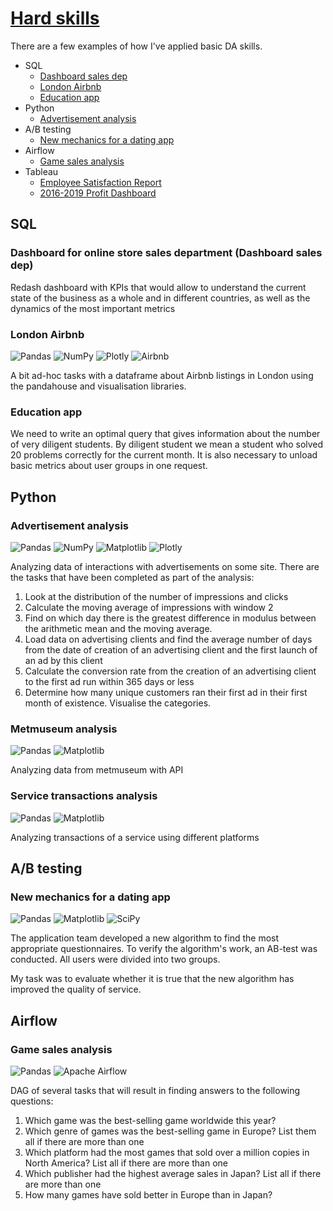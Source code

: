 # [Hard skills](https://github.com/ds-sib/Portfolio/tree/main/Hard%20skills)

There are a few examples of how I've applied basic DA skills.

- SQL
  - [Dashboard sales dep](https://github.com/ds-sib/Portfolio/tree/main/Hard%20skills/SQL/Dashboard%20sales%20dep)
  - [London Airbnb](https://github.com/ds-sib/Portfolio/tree/main/Hard%20skills/SQL/London%20Airbnb)
  - [Education app](https://github.com/ds-sib/Portfolio/tree/main/Hard%20skills/SQL/Education%20app)
- Python
  - [Advertisement analysis](https://github.com/ds-sib/Portfolio/tree/main/Hard%20skills/Python/Advertisement%20analysis)
- A/B testing
  - [New mechanics for a dating app](https://github.com/ds-sib/Portfolio/blob/main/Hard%20skills/A%3AB%20tests/dating_app.ipynb)
- Airflow
  - [Game sales analysis](https://github.com/ds-sib/Portfolio/tree/main/Hard%20skills/Airflow)
- Tableau
  - [Employee Satisfaction Report](https://public.tableau.com/views/EmployeeSatisfactionReport/EmployeeSatisfactionReport?:language=en-US&:display_count=n&:origin=viz_share_link)
  - [2016-2019 Profit Dashboard](https://public.tableau.com/app/profile/mikhail.konovalov/viz/KC_L2_T1_Profit_Dashboard/Dashboard)

## SQL

### Dashboard for online store sales department (Dashboard sales dep)

Redash dashboard with KPIs that would allow to understand the current state of the business as a whole and in different countries, as well as the dynamics of the most important metrics

### London Airbnb
![Pandas](https://img.shields.io/badge/pandas-%23150458.svg?style=for-the-badge&logo=pandas&logoColor=white) ![NumPy](https://img.shields.io/badge/numpy-%23013243.svg?style=for-the-badge&logo=numpy&logoColor=white) ![Plotly](https://img.shields.io/badge/Plotly-%233F4F75.svg?style=for-the-badge&logo=plotly&logoColor=white) ![Airbnb](https://img.shields.io/badge/Airbnb-%23ff5a5f.svg?style=for-the-badge&logo=Airbnb&logoColor=white)

A bit ad-hoc tasks with a dataframe about Airbnb listings in London using the pandahouse and visualisation libraries.

### Education app

We need to write an optimal query that gives information about the number of very diligent students. By diligent student we mean a student who solved 20 problems correctly for the current month.
It is also necessary to unload basic metrics about user groups in one request.

## Python

### Advertisement analysis
![Pandas](https://img.shields.io/badge/pandas-%23150458.svg?style=for-the-badge&logo=pandas&logoColor=white) ![NumPy](https://img.shields.io/badge/numpy-%23013243.svg?style=for-the-badge&logo=numpy&logoColor=white) ![Matplotlib](https://img.shields.io/badge/Matplotlib-%23ffffff.svg?style=for-the-badge&logo=Matplotlib&logoColor=black)	![Plotly](https://img.shields.io/badge/Plotly-%233F4F75.svg?style=for-the-badge&logo=plotly&logoColor=white)

Analyzing data of interactions with advertisements on some site. There are  the tasks that have been completed as part of the analysis:

1. Look at the distribution of the number of impressions and clicks
2. Calculate the moving average of impressions with window 2
3. Find on which day there is the greatest difference in modulus between the arithmetic mean and the moving average.
4. Load data on advertising clients and find the average number of days from the date of creation of an advertising client and the first launch of an ad by this client
5. Calculate the conversion rate from the creation of an advertising client to the first ad run within 365 days or less
6. Determine how many unique customers ran their first ad in their first month of existence. Visualise the categories.

### Metmuseum analysis
![Pandas](https://img.shields.io/badge/pandas-%23150458.svg?style=for-the-badge&logo=pandas&logoColor=white) ![Matplotlib](https://img.shields.io/badge/Matplotlib-%23ffffff.svg?style=for-the-badge&logo=Matplotlib&logoColor=black)

Analyzing data from metmuseum with API  

### Service transactions analysis
![Pandas](https://img.shields.io/badge/pandas-%23150458.svg?style=for-the-badge&logo=pandas&logoColor=white) ![Matplotlib](https://img.shields.io/badge/Matplotlib-%23ffffff.svg?style=for-the-badge&logo=Matplotlib&logoColor=black)

Analyzing transactions of a service using different platforms  

## A/B testing

### New mechanics for a dating app
![Pandas](https://img.shields.io/badge/pandas-%23150458.svg?style=for-the-badge&logo=pandas&logoColor=white) ![Matplotlib](https://img.shields.io/badge/Matplotlib-%23ffffff.svg?style=for-the-badge&logo=Matplotlib&logoColor=black) ![SciPy](https://img.shields.io/badge/SciPy-%230C55A5.svg?style=for-the-badge&logo=scipy&logoColor=%white)

The application team developed a new algorithm to find the most appropriate questionnaires. To verify the algorithm's work, an AB-test was conducted. All users were divided into two groups.

My task was to evaluate whether it is true that the new algorithm has improved the quality of service. 

## Airflow

### Game sales analysis
![Pandas](https://img.shields.io/badge/pandas-%23150458.svg?style=for-the-badge&logo=pandas&logoColor=white) ![Apache Airflow](https://img.shields.io/badge/Apache%20Airflow-017CEE?style=for-the-badge&logo=Apache%20Airflow&logoColor=white)

DAG of several tasks that will result in finding answers to the following questions:

1. Which game was the best-selling game worldwide this year?
2. Which genre of games was the best-selling game in Europe? List them all if there are more than one
3. Which platform had the most games that sold over a million copies in North America? List all if there are more than one
4. Which publisher had the highest average sales in Japan? List all if there are more than one
5. How many games have sold better in Europe than in Japan?
